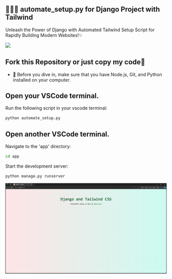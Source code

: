 🐍💚💙 automate_setup.py for Django Project with Tailwind
---
Unleash the Power of Django with Automated Tailwind Setup Script for Rapidly Building Modern Websites!✨

<p align="left">
  <a href="https://skillicons.dev">
    <img src="https://skillicons.dev/icons?i=django,tailwindcss,python" />
  </a>
</p>

## Fork this Repository or just copy my code💙
- 👀 Before you dive in, make sure that you have Node.js, Git, and Python installed on your computer.


## Open your VSCode terminal.

Run the following script in your vscode terminal:
```bash
python automate_setup.py
```

## Open another VSCode terminal.

Navigate to the 'app' directory:
```bash
cd app
```

Start the development server:
```bash
python manage.py runserver
```

![Alt Text](img.png)
